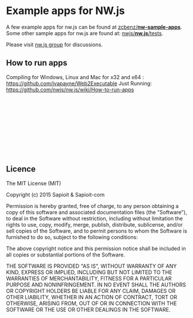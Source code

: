 # Example apps for NW.js

A few example apps for nw.js can be found at [zcbenz/**nw-sample-apps**](https://github.com/zcbenz/nw-sample-apps).<br/>
Some other sample apps for nw.js are found at: [nwjs/**nw.js**/tests](https://github.com/nwjs/nw.js/tree/nw13/tests).

Please visit [nw.js group](http://groups.google.com/group/nwjs-general) for discussions.


## How to run apps

Compiling for Windows, Linux and Mac for x32 and x64 : https://github.com/jyapayne/Web2Executable
Just Running: https://github.com/nwjs/nw.js/wiki/How-to-run-apps


<br/><br/><br/><br/><br/><br/><br/><br/><br/>


## Licence

The MIT License (MIT)

Copyright (c) 2015 Sapioit & Sapioit-com

Permission is hereby granted, free of charge, to any person obtaining a copy
of this software and associated documentation files (the "Software"), to deal
in the Software without restriction, including without limitation the rights
to use, copy, modify, merge, publish, distribute, sublicense, and/or sell
copies of the Software, and to permit persons to whom the Software is
furnished to do so, subject to the following conditions:

The above copyright notice and this permission notice shall be included in all
copies or substantial portions of the Software.

THE SOFTWARE IS PROVIDED "AS IS", WITHOUT WARRANTY OF ANY KIND, EXPRESS OR
IMPLIED, INCLUDING BUT NOT LIMITED TO THE WARRANTIES OF MERCHANTABILITY,
FITNESS FOR A PARTICULAR PURPOSE AND NONINFRINGEMENT. IN NO EVENT SHALL THE
AUTHORS OR COPYRIGHT HOLDERS BE LIABLE FOR ANY CLAIM, DAMAGES OR OTHER
LIABILITY, WHETHER IN AN ACTION OF CONTRACT, TORT OR OTHERWISE, ARISING FROM,
OUT OF OR IN CONNECTION WITH THE SOFTWARE OR THE USE OR OTHER DEALINGS IN THE
SOFTWARE.
